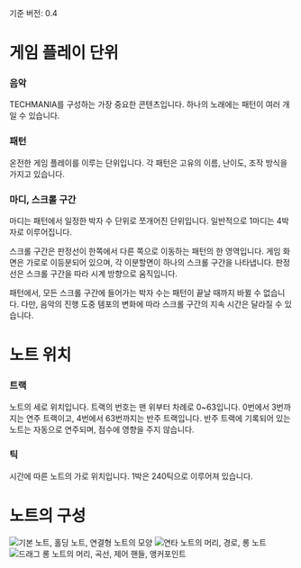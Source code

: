 기준 버전: 0.4

# 게임 플레이 단위
### 음악
TECHMANIA를 구성하는 가장 중요한 콘텐츠입니다. 하나의 노래에는 패턴이 여러 개일 수 있습니다.

### 패턴
온전한 게임 플레이를 이루는 단위입니다. 각 패턴은 고유의 이름, 난이도, 조작 방식을 가지고 있습니다.

### 마디, 스크롤 구간
마디는 패턴에서 일정한 박자 수 단위로 쪼개어진 단위입니다. 일반적으로 1마디는 4박자로 이루어집니다.

스크롤 구간은 판정선이 한쪽에서 다른 쪽으로 이동하는 패턴의 한 영역입니다. 게임 화면은 가로로 이등분되어 있으며, 각 이분할면이 하나의 스크롤 구간을 나타냅니다. 판정선은 스크롤 구간을 따라 시계 방향으로 움직입니다. 

패턴에서, 모든 스크롤 구간에 들어가는 박자 수는 패턴이 끝날 때까지 바뀔 수 없습니다. 다만, 음악의 진행 도중 템포의 변화에 따라 스크롤 구간의 지속 시간은 달라질 수 있습니다.

# 노트 위치
### 트랙
노트의 세로 위치입니다. 트랙의 번호는 맨 위부터 차례로 0~63입니다. 0번에서 3번까지는 연주 트랙이고, 4번에서 63번까지는 반주 트랙입니다. 반주 트랙에 기록되어 있는 노트는 자동으로 연주되며, 점수에 영향을 주지 않습니다.

### 틱
시간에 따른 노트의 가로 위치입니다. 1박은 240틱으로 이루어져 있습니다.

# 노트의 구성
![기본 노트, 홀딩 노트, 연결형 노트의 모양](https://imgur.com/WzyFYkE.png)
![연타 노트의 머리, 경로, 롱 노트](https://imgur.com/mbjbTZM.png)
![드래그 롱 노트의 머리, 곡선, 제어 핸들, 앵커포인트](https://imgur.com/PcbYdpL.png)
